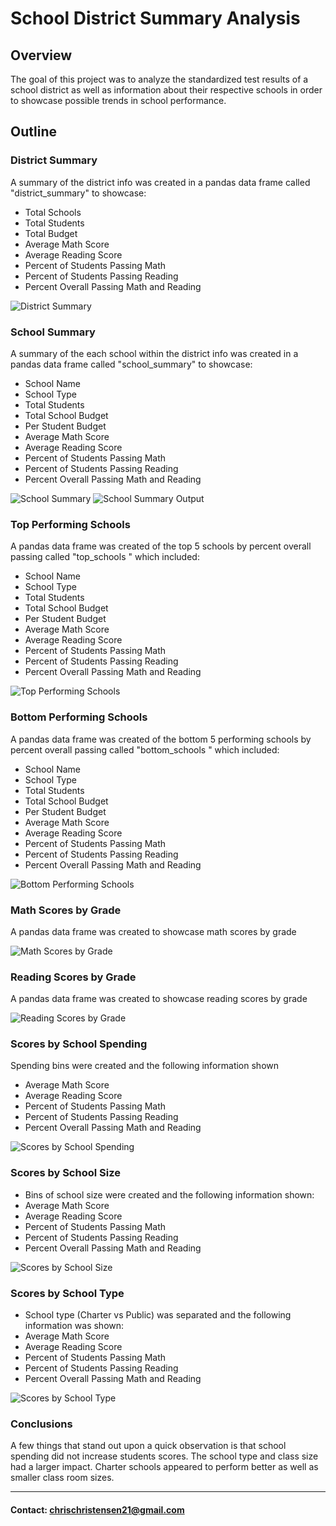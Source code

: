 # School District Summary Analysis

## Overview

The goal of this project was to analyze the standardized test results of a school district as well as information about their respective schools in order to showcase possible trends in school performance.

## Outline

### District Summary

A summary of the district info was created in a pandas data frame called "district_summary" to showcase:
* Total Schools
* Total Students
* Total Budget
* Average Math Score
* Average Reading Score
* Percent of Students Passing Math 
* Percent of Students Passing Reading 
* Percent Overall Passing Math and Reading

![District Summary](https://github.com/chrischristensen21/School-District-Data-Summary-Using-Pandas/blob/main/PyCitySchools/Screen%20Shots/District%20Summary.png?raw=true)

### School Summary

A summary of the each school within the district info was created in a pandas data frame called "school_summary" to showcase:
* School Name
* School Type
* Total Students
* Total School Budget
* Per Student Budget
* Average Math Score
* Average Reading Score
* Percent of Students Passing Math 
* Percent of Students Passing Reading 
* Percent Overall Passing Math and Reading

![School Summary](https://github.com/chrischristensen21/School-District-Data-Summary-Using-Pandas/blob/main/PyCitySchools/Screen%20Shots/School%20Summary%20Code.png?raw=true)
![School Summary Output](https://github.com/chrischristensen21/School-District-Data-Summary-Using-Pandas/blob/main/PyCitySchools/Screen%20Shots/School%20Summary%20Output%20Dataframe.png)

### Top Performing Schools 

A pandas data frame was created of the top 5 schools by percent overall passing called "top_schools " which included:
* School Name
* School Type
* Total Students
* Total School Budget
* Per Student Budget
* Average Math Score
* Average Reading Score
* Percent of Students Passing Math 
* Percent of Students Passing Reading 
* Percent Overall Passing Math and Reading

![Top Performing Schools](https://github.com/chrischristensen21/School-District-Data-Summary-Using-Pandas/blob/main/PyCitySchools/Screen%20Shots/Top%20Performing%20Schools.png)

### Bottom Performing Schools

A pandas data frame was created of the bottom 5 performing schools by percent overall passing called "bottom_schools " which included:

* School Name
* School Type
* Total Students
* Total School Budget
* Per Student Budget
* Average Math Score
* Average Reading Score
* Percent of Students Passing Math 
* Percent of Students Passing Reading 
* Percent Overall Passing Math and Reading

![Bottom Performing Schools](https://github.com/chrischristensen21/School-District-Data-Summary-Using-Pandas/blob/main/PyCitySchools/Screen%20Shots/Bottom%20Performing%20Schools.png)

### Math Scores by Grade

A pandas data frame was created to showcase math scores by grade

![Math Scores by Grade](https://github.com/chrischristensen21/School-District-Data-Summary-Using-Pandas/blob/main/PyCitySchools/Screen%20Shots/Math%20Scores%20by%20Grade.png)

### Reading Scores by Grade

A pandas data frame was created to showcase reading scores by grade

![Reading Scores by Grade](https://github.com/chrischristensen21/School-District-Data-Summary-Using-Pandas/blob/main/PyCitySchools/Screen%20Shots/Reading%20Scores%20by%20Grade.png)

### Scores by School Spending

Spending bins were created and the following information shown
* Average Math Score
* Average Reading Score
* Percent of Students Passing Math 
* Percent of Students Passing Reading 
* Percent Overall Passing Math and Reading

![Scores by School Spending](https://github.com/chrischristensen21/School-District-Data-Summary-Using-Pandas/blob/main/PyCitySchools/Screen%20Shots/Scores%20by%20School%20Spending.png)

### Scores by School Size

* Bins of school size were created and the following information shown:
* Average Math Score
* Average Reading Score
* Percent of Students Passing Math 
* Percent of Students Passing Reading 
* Percent Overall Passing Math and Reading

![Scores by School Size](https://github.com/chrischristensen21/School-District-Data-Summary-Using-Pandas/blob/main/PyCitySchools/Screen%20Shots/Score%20by%20School%20Size.png)

### Scores by School Type

* School type (Charter vs Public) was separated and the following information was shown:
* Average Math Score
* Average Reading Score
* Percent of Students Passing Math 
* Percent of Students Passing Reading 
* Percent Overall Passing Math and Reading

![Scores by School Type](https://github.com/chrischristensen21/School-District-Data-Summary-Using-Pandas/blob/main/PyCitySchools/Screen%20Shots/Scores%20by%20School%20Type.png)

### Conclusions

A few things that stand out upon a quick observation is that school spending did not increase students scores. The school type and class size had a larger impact. Charter schools appeared to perform better as well as smaller class room sizes.

---
#### Contact: chrischristensen21@gmail.com
